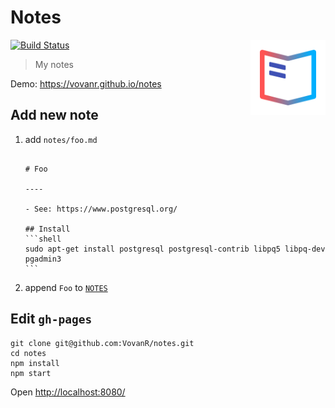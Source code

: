# Notes

<img align="right" width="120" height="120"
     src="./logo.svg" alt="Notes logo">

[![Build Status][build-image]][build-url]

> My notes

Demo: https://vovanr.github.io/notes

## Add new note
1. add `notes/foo.md`
   <pre lang="md"><code>
   # Foo
  
   ----
  
   - See: https://www.postgresql.org/
  
   ## Install
   ```shell
   sudo apt-get install postgresql postgresql-contrib libpq5 libpq-dev pgadmin3
   ```
   </code></pre>

1. append `Foo` to [`NOTES`](https://github.com/VovanR/notes/blob/master/app/js/constants.js#L2)

## Edit `gh-pages`
```shell
git clone git@github.com:VovanR/notes.git
cd notes
npm install
npm start
```
Open [http://localhost:8080/](http://localhost:8080/)

[build-url]: https://github.com/VovanR/notes/actions/workflows/node.js.yml
[build-image]: https://img.shields.io/github/actions/workflow/status/vovanr/notes/node.js.yml?branch=master&style=flat-square
